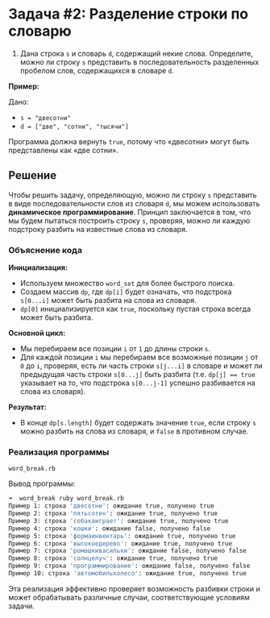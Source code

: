 # Задача #2: Разделение строки по словарю

1. Дана строка `s` и словарь `d`, содержащий некие слова. Определите, можно ли строку `s` представить в последовательность разделенных пробелом слов, содержащихся в словаре `d`.

**Пример:** 

Дано:
- `s = "двесотни"`
- `d = ["две", "сотни", "тысячи"]`

Программа должна вернуть `true`, потому что «двесотни» могут быть представлены как «две сотни». 

## Решение

Чтобы решить задачу, определяющую, можно ли строку `s` представить в виде последовательности слов из словаря `d`, мы можем использовать **динамическое программирование**. Принцип заключается в том, что мы будем пытаться построить строку `s`, проверяя, можно ли каждую подстроку разбить на известные слова из словаря.

### Объяснение кода

**Инициализация:**
- Используем множество `word_set` для более быстрого поиска.
- Создаем массив `dp`, где `dp[i]` будет означать, что подстрока `s[0...i]` может быть разбита на слова из словаря.
- `dp[0]` инициализируется как `true`, поскольку пустая строка всегда может быть разбита.

**Основной цикл:**
- Мы перебираем все позиции `i` от `1` до длины строки `s`.
- Для каждой позиции `i` мы перебираем все возможные позиции `j` от `0` до `i`, проверяя, есть ли часть строки `s[j...i]` в словаре и может ли предыдущая часть строки `s[0...j]` быть разбита (т.е. `dp[j] == true` указывает на то, что подстрока `s[0...j-1]` успешно разбивается на слова из словаря).

**Результат:**
- В конце `dp[s.length]` будет содержать значение `true`, если строку `s` можно разбить на слова из словаря, и `false` в противном случае.

### Реализация программы

```
word_break.rb
```

Вывод программы:

```bash
➜  word_break ruby word_break.rb
Пример 1: строка 'двесотни': ожидание true, получено true
Пример 2: строка 'пятьсотен': ожидание true, получено true
Пример 3: строка 'собакаиграет': ожидание true, получено true
Пример 4: строка 'кошки': ожидание false, получено false
Пример 5: строка 'формаинвентарь': ожидание true, получено true
Пример 6: строка 'высокоедерево': ожидание true, получено true
Пример 7: строка 'ромашкивасильки': ожидание false, получено false
Пример 8: строка 'солнцелуч': ожидание true, получено true
Пример 9: строка 'программирование': ожидание false, получено false
Пример 10: строка 'автомобильколесо': ожидание true, получено true
```

Эта реализация эффективно проверяет возможность разбивки строки и может обрабатывать различные случаи, соответствующие условиям задачи.
